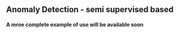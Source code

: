 ## Anomaly Detection - semi supervised based

#### A mroe complete example of use will be available soon 